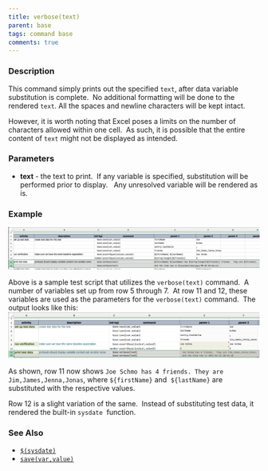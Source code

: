 ```yaml
---
title: verbose(text)
parent: base
tags: command base
comments: true
---
```



### Description
This command simply prints out the specified `text`, after data variable substitution is complete.  No additional 
formatting will be done to the rendered `text`.  All the spaces and newline characters will be kept intact.

However, it is worth noting that Excel poses a limits on the number of characters allowed within one cell.  As such, 
it is possible that the entire content of `text` might not be displayed as intended.


### Parameters
- **text** \- the text to print.  If any variable is specified, substitution will be performed prior to display.  
  Any unresolved variable will be rendered as is.


### Example
![script](image/verbose_01.png)

Above is a sample test script that utilizes the `verbose(text)` command.  A number of variables set up from row 5 
through 7.  At row 11 and 12, these variables are used as the parameters for the `verbose(text)` command.  The 
output looks like this:
![](image/verbose_02.png)

As shown, row 11 now shows `Joe Schmo has 4 friends. They are Jim,James,Jenna,Jonas`, where `${firstName}` and 
`${lastName}` are substituted with the respective values.

Row 12 is a slight variation of the same.  Instead of substituting test data, it rendered the built-in `sysdate` 
function.


### See Also
- [`$(sysdate)`](../../functions/$(sysdate))
- [`save(var,value)`](save(var,value))
